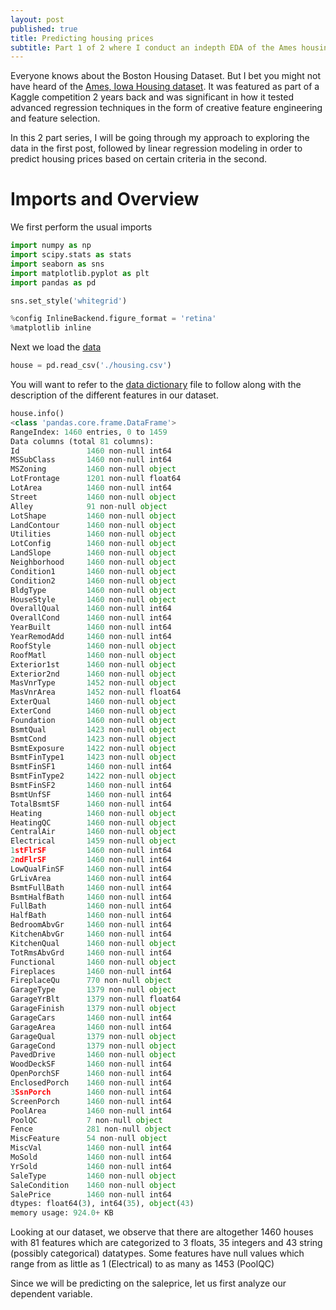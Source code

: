 ```yaml
---
layout: post
published: true
title: Predicting housing prices
subtitle: Part 1 of 2 where I conduct an indepth EDA of the Ames housing dataset
---
```

Everyone knows about the Boston Housing Dataset. But I bet you might not have heard of the [Ames, Iowa Housing dataset](https://www.kaggle.com/c/house-prices-advanced-regression-techniques/data). It was featured as part of a Kaggle competition 2 years back and was significant in how it tested advanced regression techniques in the form of creative feature engineering and feature selection.

In this 2 part series, I will be going through my approach to exploring the data in the first post, followed by linear regression modeling in order to predict housing prices based on certain criteria in the second.

# Imports and Overview
We first perform the usual imports

```python
import numpy as np
import scipy.stats as stats
import seaborn as sns
import matplotlib.pyplot as plt
import pandas as pd

sns.set_style('whitegrid')

%config InlineBackend.figure_format = 'retina'
%matplotlib inline
```
Next we load the [data](https://github.com/timmoti/predict-house-prices-ames/blob/master/housing.csv)
```python
house = pd.read_csv('./housing.csv')
```
You will want to refer to the [data dictionary](https://github.com/timmoti/predict-house-prices-ames/blob/master/data_description.txt) file to follow along with the description of the different features in our dataset.

```python
house.info()
<class 'pandas.core.frame.DataFrame'>
RangeIndex: 1460 entries, 0 to 1459
Data columns (total 81 columns):
Id               1460 non-null int64
MSSubClass       1460 non-null int64
MSZoning         1460 non-null object
LotFrontage      1201 non-null float64
LotArea          1460 non-null int64
Street           1460 non-null object
Alley            91 non-null object
LotShape         1460 non-null object
LandContour      1460 non-null object
Utilities        1460 non-null object
LotConfig        1460 non-null object
LandSlope        1460 non-null object
Neighborhood     1460 non-null object
Condition1       1460 non-null object
Condition2       1460 non-null object
BldgType         1460 non-null object
HouseStyle       1460 non-null object
OverallQual      1460 non-null int64
OverallCond      1460 non-null int64
YearBuilt        1460 non-null int64
YearRemodAdd     1460 non-null int64
RoofStyle        1460 non-null object
RoofMatl         1460 non-null object
Exterior1st      1460 non-null object
Exterior2nd      1460 non-null object
MasVnrType       1452 non-null object
MasVnrArea       1452 non-null float64
ExterQual        1460 non-null object
ExterCond        1460 non-null object
Foundation       1460 non-null object
BsmtQual         1423 non-null object
BsmtCond         1423 non-null object
BsmtExposure     1422 non-null object
BsmtFinType1     1423 non-null object
BsmtFinSF1       1460 non-null int64
BsmtFinType2     1422 non-null object
BsmtFinSF2       1460 non-null int64
BsmtUnfSF        1460 non-null int64
TotalBsmtSF      1460 non-null int64
Heating          1460 non-null object
HeatingQC        1460 non-null object
CentralAir       1460 non-null object
Electrical       1459 non-null object
1stFlrSF         1460 non-null int64
2ndFlrSF         1460 non-null int64
LowQualFinSF     1460 non-null int64
GrLivArea        1460 non-null int64
BsmtFullBath     1460 non-null int64
BsmtHalfBath     1460 non-null int64
FullBath         1460 non-null int64
HalfBath         1460 non-null int64
BedroomAbvGr     1460 non-null int64
KitchenAbvGr     1460 non-null int64
KitchenQual      1460 non-null object
TotRmsAbvGrd     1460 non-null int64
Functional       1460 non-null object
Fireplaces       1460 non-null int64
FireplaceQu      770 non-null object
GarageType       1379 non-null object
GarageYrBlt      1379 non-null float64
GarageFinish     1379 non-null object
GarageCars       1460 non-null int64
GarageArea       1460 non-null int64
GarageQual       1379 non-null object
GarageCond       1379 non-null object
PavedDrive       1460 non-null object
WoodDeckSF       1460 non-null int64
OpenPorchSF      1460 non-null int64
EnclosedPorch    1460 non-null int64
3SsnPorch        1460 non-null int64
ScreenPorch      1460 non-null int64
PoolArea         1460 non-null int64
PoolQC           7 non-null object
Fence            281 non-null object
MiscFeature      54 non-null object
MiscVal          1460 non-null int64
MoSold           1460 non-null int64
YrSold           1460 non-null int64
SaleType         1460 non-null object
SaleCondition    1460 non-null object
SalePrice        1460 non-null int64
dtypes: float64(3), int64(35), object(43)
memory usage: 924.0+ KB
```
Looking at our dataset, we observe that there are altogether 1460 houses with 81 features which are categorized to 3 floats, 35 integers and 43 string (possibly categorical) datatypes. Some features have null values which range from as little as 1 (Electrical) to as many as 1453 (PoolQC)

Since we will be predicting on the saleprice, let us first analyze our dependent variable.
